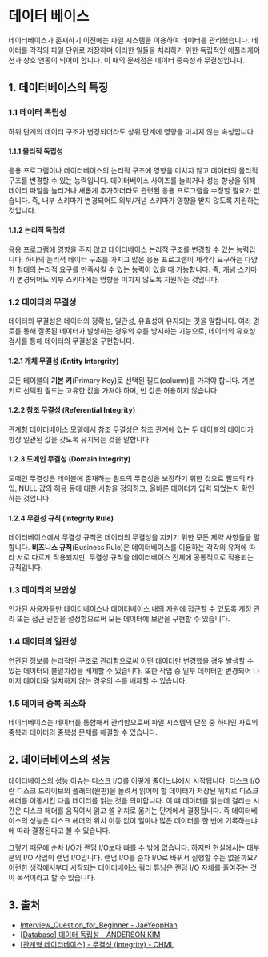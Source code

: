 # 데이터 베이스

데이터베이스가 존재하기 이전에는 파일 시스템을 이용하여 데이터를 관리했습니다. 데이터를 각각의 파일 단위로 저장하며 이러한 일들을 처리하기 위한 독립적인 애플리케이션과 상호 연동이 되어야 합니다. 이 때의 문제점은 데이터 종속성과 무결성입니다.

## 1. 데이터베이스의 특징

### 1.1 데이터 독립성

하위 단계의 데이터 구조가 변경되더라도 상위 단계에 영향을 미치지 않는 속성입니다.

#### 1.1.1 물리적 독립성

응용 프로그램이나 데이터베이스의 논리적 구조에 영향을 미치지 않고 데이터의 물리적 구조를 변경할 수 있는 능력입니다. 데이터베이스 사이즈를 늘리거나 성능 향상을 위해 데이터 파일을 늘리거나 새롭게 추가하더라도 관련된 응용 프로그램을 수정할 필요가 없습니다. 즉, 내부 스키마가 변경되어도 외부/개념 스키마가 영향을 받지 않도록 지원하는 것입니다.

#### 1.1.2 논리적 독립성

응용 프로그램에 영향을 주지 않고 데이터베이스 논리적 구조를 변경할 수 있는 능력입니다. 하나의 논리적 데이터 구조를 가지고 많은 응용 프로그램이 제각각 요구하는 다양한 형태의 논리적 요구를 만족시킬 수 있는 능력이 있을 때 가능합니다. 즉, 개념 스키마가 변경되어도 외부 스키마에는 영향을 미치지 않도록 지원하는 것입니다.

### 1.2 데이터의 무결성

데이터의 무결성은 데이터의 정확성, 일관성, 유효성이 유지되는 것을 말합니다. 여러 경로를 통해 잘못된 데이터가 발생하는 경우의 수를 방지하는 기능으로, 데이터의 유효성 검사를 통해 데이터의 무결성을 구현합니다.

#### 1.2.1 개체 무결성 (Entity Intergrity)

모든 테이블의 **기본 키**(Primary Key)로 선택된 필드(column)를 가져야 합니다. 기본 키로 선택된 필드는 고유한 값을 가져야 하며, 빈 값은 허용하지 않습니다.

#### 1.2.2 참조 무결성 (Referential Integrity)

관계형 데이터베이스 모델에서 참조 무결성은 참조 관계에 있는 두 테이블의 데이터가 항상 일관된 값을 갖도록 유지되는 것을 말합니다.

#### 1.2.3 도메인 무결성 (Domain Integrity)

도메인 무결성은 테이블에 존재하는 필드의 무결성을 보장하기 위한 것으로 필드의 타입, NULL 값의 허용 등에 대한 사항을 정의하고, 올바른 데이터가 입력 되었는지 확인하는 것입니다.

#### 1.2.4 무결성 규칙 (Integrity Rule)

데이터베이스에서 무결성 규칙은 데이터의 무결성을 지키기 위한 모든 제약 사항들을 말합니다. **비즈니스 규칙**(Business Rule)은 데이터베이스를 이용하는 각각의 유저에 따라 서로 다르게 적용되지만, 무결성 규칙을 데이터베이스 전체에 공통적으로 적용되는 규칙입니다.

### 1.3 데이터의 보안성

인가된 사용자들만 데이터베이스나 데이터베이스 내의 자원에 접근할 수 있도록 계정 관리 또는 접근 권한을 설정함으로써 모든 데이터에 보안을 구현할 수 있습니다.

### 1.4 데이터의 일관성

연관된 정보를 논리적인 구조로 관리함으로써 어떤 데이터만 변경했을 경우 발생할 수 있는 데이터의 불일치성을 배제할 수 있습니다. 또한 작업 중 일부 데이터만 변경되어 나머지 데이터와 일치하지 않는 경우의 수를 배제할 수 있습니다.

### 1.5 데이터 중복 최소화

데이터베이스는 데이터를 통합해서 관리함으로써 파일 시스템의 단점 중 하나인 자료의 중복과 데이터의 중복성 문제를 해결할 수 있습니다.

## 2. 데이터베이스의 성능

데이터베이스의 성능 이슈는 디스크 I/O를 어떻게 줄이느냐에서 시작됩니다. 디스크 I/O란 디스크 드라이브의 플래터(원판)을 돌려서 읽어야 할 데이터가 저장된 위치로 디스크 헤더를 이동시킨 다음 데이터를 읽는 것을 의미합니다. 이 떄 데이터를 읽는데 걸리는 시간은 디스크 헤더를 움직여서 읽고 쓸 위치로 옮기는 단계에서 결정됩니다. 즉 데이터베이스의 성능은 디스크 헤더의 위치 이동 없이 얼마나 많은 데이터를 한 번에 기록하는냐에 따라 결정된다고 볼 수 있습니다.

그렇기 때문에 순차 I/O가 랜덤 I/O보다 빠를 수 밖에 없습니다. 하지만 현실에서는 대부분의 I/O 작업이 랜덤 I/O입니다. 랜덤 I/O를 순차 I/O로 바꿔서 실행할 수는 없을까요? 이런한 생각에서부터 시작되는 데이터베이스 쿼리 튜닝은 랜덤 I/O 자체를 줄여주는 것이 목적이라고 할 수 있습니다.

## 3. 출처

- [Interview_Question_for_Beginner - JaeYeopHan](https://github.com/JaeYeopHan/Interview_Question_for_Beginner/tree/master/Database#index)
- [[Database] 데이터 독립성 - ANDERSON KIM](http://itnovice1.blogspot.com/2019/02/database_3.html)
- [[관계형 데이터베이스] - 무결성 (Integrity) - CHML](https://untitledtblog.tistory.com/123)
